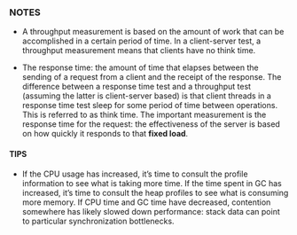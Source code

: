 ### NOTES

* A throughput measurement is based on the amount of work that can be accomplished in a certain period of time. In a client-server test, a throughput measurement means that clients have no think time. 

* The response time: the amount of time that elapses between the sending of a request from a client and the receipt of the response. The difference between a response time test and a throughput test (assuming the latter is client-server based) is that client threads in a response time test sleep for some period of time between operations. This is referred to as think time. The important measurement is the response time for the request: the effectiveness of the server is based on how quickly it responds to that **fixed load**.


#### TIPS
*  If the CPU usage has increased, it’s time to consult the profile information to see what is taking more time. If the time spent in GC has increased, it’s time to consult the heap profiles to see what is consuming more memory. If CPU time and GC time have decreased, contention somewhere has likely slowed down performance: stack data can point to particular synchronization bottlenecks.